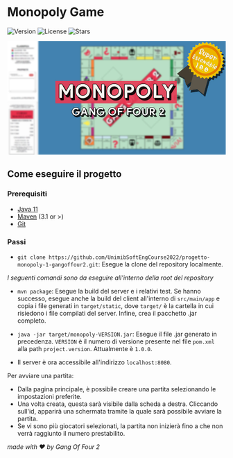# Monopoly Game

![Version](https://img.shields.io/badge/version-1.0.0-success)
![License](https://img.shields.io/github/license/UnimibSoftEngCourse2022/progetto-monopoly-1-gangoffour2)
![Stars](https://img.shields.io/github/stars/UnimibSoftEngCourse2022/progetto-monopoly-1-gangoffour2)

![Monopoly.jpg](Monopoly.jpg?raw=true)

## Come eseguire il progetto

### Prerequisiti

- [Java 11](https://www.oracle.com/it/java/technologies/javase/jdk11-archive-downloads.html)
- [Maven](https://maven.apache.org/install.html) (3.1 or >)
- [Git](https://git-scm.com/downloads)

### Passi

- `git clone https://github.com/UnimibSoftEngCourse2022/progetto-monopoly-1-gangoffour2.git`: Esegue la clone del repository localmente.

*I seguenti comandi sono da eseguire all'interno della root del repository*

- `mvn package`: Esegue la build del server e i relativi test. 
Se hanno successo, esegue anche la build del client all'interno di `src/main/app` e copia i file generati
in `target/static`, dove `target/` è la cartella in cui risiedono i file compilati del server.
Infine, crea il pacchetto .jar completo.

- `java -jar target/monopoly-VERSION.jar`: Esegue il file .jar generato in precedenza.
`VERSION` è il numero di versione presente nel file `pom.xml` alla path `project.version`.
Attualmente è `1.0.0`.

- Il server è ora accessibile all'indirizzo `localhost:8080`.

Per avviare una partita:
- Dalla pagina principale, è possibile creare una partita selezionando le impostazioni preferite.
- Una volta creata, questa sarà visibile dalla scheda a destra. Cliccando sull'id, apparirà una schermata tramite la quale sarà possibile avviare la partita.
- Se vi sono più giocatori selezionati, la partita non inizierà fino a che non verrà raggiunto il numero prestabilito.

*made with ❤️ by Gang Of Four 2*
